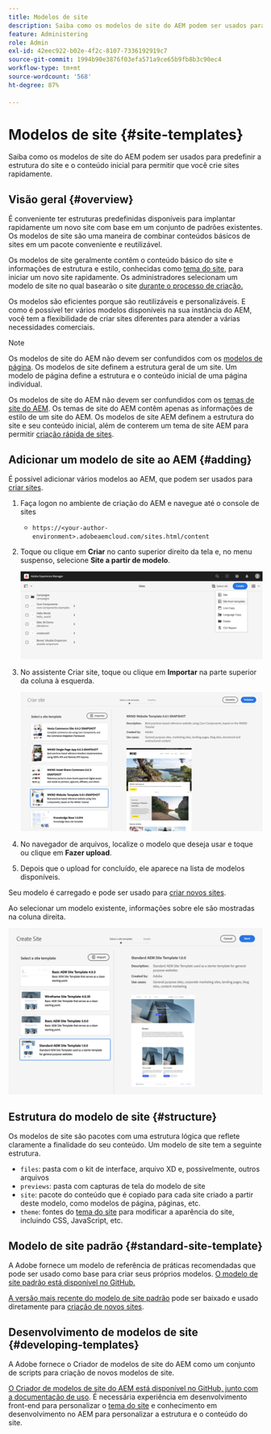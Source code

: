 ```yaml
---
title: Modelos de site
description: Saiba como os modelos de site do AEM podem ser usados para predefinir a estrutura do site e o conteúdo inicial para permitir que você crie sites rapidamente.
feature: Administering
role: Admin
exl-id: 42eec922-b02e-4f2c-8107-7336192919c7
source-git-commit: 1994b90e3876f03efa571a9ce65b9fb8b3c90ec4
workflow-type: tm+mt
source-wordcount: '568'
ht-degree: 87%

---
```


# Modelos de site {#site-templates}

Saiba como os modelos de site do AEM podem ser usados para predefinir a estrutura do site e o conteúdo inicial para permitir que você crie sites rapidamente.

## Visão geral {#overview}

É conveniente ter estruturas predefinidas disponíveis para implantar rapidamente um novo site com base em um conjunto de padrões existentes. Os modelos de site são uma maneira de combinar conteúdos básicos de sites em um pacote conveniente e reutilizável.

Os modelos de site geralmente contêm o conteúdo básico do site e informações de estrutura e estilo, conhecidas como [tema do site,](site-themes.md) para iniciar um novo site rapidamente. Os administradores selecionam um modelo de site no qual basearão o site [durante o processo de criação.](create-site.md)

Os modelos são eficientes porque são reutilizáveis e personalizáveis. E como é possível ter vários modelos disponíveis na sua instância do AEM, você tem a flexibilidade de criar sites diferentes para atender a várias necessidades comerciais.

>[!NOTE]
>
>Os modelos de site do AEM não devem ser confundidos com os [modelos de página](/help/sites-cloud/authoring/features/templates.md). Os modelos de site definem a estrutura geral de um site. Um modelo de página define a estrutura e o conteúdo inicial de uma página individual.
>
>Os modelos de site do AEM não devem ser confundidos com os [temas de site do AEM](site-themes.md). Os temas de site do AEM contêm apenas as informações de estilo de um site do AEM. Os modelos de site AEM definem a estrutura do site e seu conteúdo inicial, além de conterem um tema de site AEM para permitir [criação rápida de sites](create-site.md).

## Adicionar um modelo de site ao AEM {#adding}

É possível adicionar vários modelos ao AEM, que podem ser usados para [criar sites](create-site.md).

1. Faça logon no ambiente de criação do AEM e navegue até o console de sites

   * `https://<your-author-environment>.adobeaemcloud.com/sites.html/content`

1. Toque ou clique em **Criar** no canto superior direito da tela e, no menu suspenso, selecione **Site a partir de modelo**.

   ![Criar um site a partir de um modelo](../assets/create-site-from-template.png)

1. No assistente Criar site, toque ou clique em **Importar** na parte superior da coluna à esquerda.

   ![Assistente de criação de site](../assets/site-creation-wizard.png)

1. No navegador de arquivos, localize o modelo que deseja usar e toque ou clique em **Fazer upload**.

1. Depois que o upload for concluído, ele aparece na lista de modelos disponíveis.

Seu modelo é carregado e pode ser usado para [criar novos sites](create-site.md).

Ao selecionar um modelo existente, informações sobre ele são mostradas na coluna direita.

![Selecione um modelo](../assets/select-site-template.png)

## Estrutura do modelo de site {#structure}

Os modelos de site são pacotes com uma estrutura lógica que reflete claramente a finalidade do seu conteúdo. Um modelo de site tem a seguinte estrutura.

* `files`: pasta com o kit de interface, arquivo XD e, possivelmente, outros arquivos
* `previews`: pasta com capturas de tela do modelo de site
* `site`: pacote do conteúdo que é copiado para cada site criado a partir deste modelo, como modelos de página, páginas, etc.
* `theme`: fontes do [tema do site](site-themes.md) para modificar a aparência do site, incluindo CSS, JavaScript, etc.

## Modelo de site padrão {#standard-site-template}

A Adobe fornece um modelo de referência de práticas recomendadas que pode ser usado como base para criar seus próprios modelos. [O modelo de site padrão está disponível no GitHub.](https://github.com/adobe/aem-site-template-standard)

[A versão mais recente do modelo de site padrão](https://github.com/adobe/aem-site-template-standard/releases) pode ser baixado e usado diretamente para [criação de novos sites](create-site.md).

## Desenvolvimento de modelos de site {#developing-templates}

A Adobe fornece o Criador de modelos de site do AEM como um conjunto de scripts para criação de novos modelos de site.

[O Criador de modelos de site do AEM está disponível no GitHub, junto com a documentação de uso](https://github.com/adobe/aem-site-template-builder). É necessária experiência em desenvolvimento front-end para personalizar o [tema do site](site-themes.md) e conhecimento em desenvolvimento no AEM para personalizar a estrutura e o conteúdo do site.

